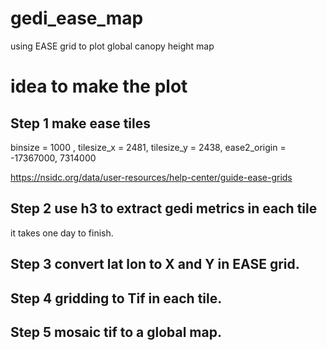 # gedi_ease_map
using EASE grid to plot global canopy height map
# idea to make the plot
## Step 1 make ease tiles
binsize = 1000 , tilesize_x = 2481, tilesize_y = 2438, ease2_origin = -17367000, 7314000

https://nsidc.org/data/user-resources/help-center/guide-ease-grids

## Step 2 use h3 to extract gedi metrics in each tile
it takes one day to finish.
## Step 3 convert lat lon to X and Y in EASE grid.
## Step 4 gridding to Tif in each tile.
## Step 5 mosaic tif to a global map.